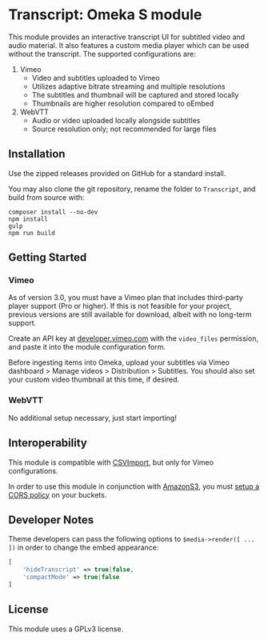 # Transcript: Omeka S module

This module provides an interactive transcript UI for subtitled video and audio material. It also features a custom media player which can be used without the transcript. The supported configurations are:

1. Vimeo
    - Video and subtitles uploaded to Vimeo
    - Utilizes adaptive bitrate streaming and multiple resolutions
    - The subtitles and thumbnail will be captured and stored locally
    - Thumbnails are higher resolution compared to oEmbed
2. WebVTT
    - Audio or video uploaded locally alongside subtitles
    - Source resolution only; not recommended for large files

## Installation

Use the zipped releases provided on GitHub for a standard install.

You may also clone the git repository, rename the folder to `Transcript`, and build from source with:

```
composer install --no-dev
npm install
gulp
npm run build
```

## Getting Started

### Vimeo

As of version 3.0, you must have a Vimeo plan that includes third-party player support (Pro or higher). If this is not feasible for your project, previous versions are still available for download, albeit with no long-term support.

Create an API key at [developer.vimeo.com](https://developer.vimeo.com) with the `video_files` permission, and paste it into the module configuration form.

Before ingesting items into Omeka, upload your subtitles via Vimeo dashboard > Manage videos > Distribution > Subtitles. You should also set your custom video thumbnail at this time, if desired.

### WebVTT

No additional setup necessary, just start importing!

## Interoperability

This module is compatible with [CSVImport](https://github.com/omeka-s-modules/CSVImport), but only for Vimeo configurations.

In order to use this module in conjunction with [AmazonS3](https://github.com/Daniel-KM/Omeka-S-module-AmazonS3), you must [setup a CORS policy](https://docs.aws.amazon.com/AmazonS3/latest/userguide/enabling-cors-examples.html) on your buckets.

## Developer Notes

Theme developers can pass the following options to `$media->render([ ... ])` in order to change the embed appearance:

```php
[
    'hideTranscript' => true|false,
    'compactMode' => true|false
]
```

## License

This module uses a GPLv3 license.